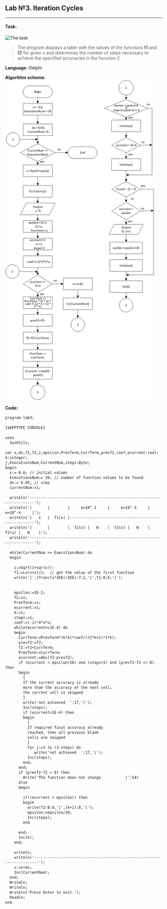 Lab №3. Iteration Cycles
--------------------
***
#### Task:
![The task](https://i.imgur.com/ItIPmqT.png)

>The program displays a table with the values of the functions **f1** and **f2** for given x and determines the number of steps necessary to achieve the specified accuracies in the function 2

**Language**: Delphi

**Algorithm scheme**: ![Algorithm scheme](https://raw.githubusercontent.com/N1ghtF1re/lab3/master/algorithm_scheme.jpg)

**Code:**
```
program lab3;

{$APPTYPE CONSOLE}

uses
  SysUtils;

var x,dx,f1,f2,z,epsilon,PrevTerm,CurrTerm,prevf2,coef,ecurrent:real;
k:integer;
j,ExecutionsNum,CurrentNum,steps:Byte;
begin
  x:=-0.6; // initial values
  ExecutionsNum:= 20; // number of function values to be found
  dx:= 0.05; // step
  CurrentNum:=1;

  writeln('------------------------------------------------------------------------');
  writeln('|       |        |     e=10^-2     |     e=10^-3     |     e=10^-4     |');
  writeln('|   x   |  f1(x) |------------------------------------------------------');
  writeln('|       |        |  f2(x) |   N    |  f2(x) |   N    |  f2(x) |   N    |');
  writeln('------------------------------------------------------------------------');

  while(CurrentNum <= ExecutionsNum) do
  begin

    z:=Sqrt(1+sqr(x));
    f1:=Ln(x+z)/z;  // get the value of the first function
    write('|',(Trunc(x*1E6)/1E6):7:2,'|',f1:8:4,'|');


    epsilon:=1E-2;
    f2:=x;
    PrevTerm:=x;
    ecurrent:=1;
    k:=1;
    steps:=1;
    coef:=(-1)*4*x*x;
    while(ecurrent>=1E-4) do
    begin
      CurrTerm:=PrevTerm*(k*k)*coef/((2*k+1)*2*k);
      prevf2:=f2;
      f2:=f2+CurrTerm;
      PrevTerm:=CurrTerm;
      ecurrent:=Abs(f2-prevf2);
      if (ecurrent < epsilon/10) and (steps<3) and (prevf2-f2 <> 0) then
      begin
        {
        If the current accuracy is already
        more than the accuracy of the next cell,
        the current cell is skipped
        }
        write('not achieved  ':17,'|');
        Inc(steps);
        if (ecurrent<1E-4) then
        begin
          {
          If required final accuracy already
          reached, then all previous blank
          cells are skipped
          }
          for j:=1 to (3-steps) do
             write('not achieved  ':17,'|');
          Inc(steps);
        end;
      end;
      if (prevf2-f2 = 0) then
        Write('The function does not change           |':54)
      else
      begin

        if((ecurrent < epsilon)) then
        begin
          write(f2:8:4,'|',(k+1):8,'|');
          epsilon:=epsilon/10;
          Inc(steps);
        end

      end;
      inc(k);
    end;

    writeln;
    writeln('------------------------------------------------------------------------');
    x:=x+dx;
    Inc(CurrentNum);
  end;
  Writeln;
  Writeln;
  Writeln('Press Enter to exit.');
  Readln;
end.


```

